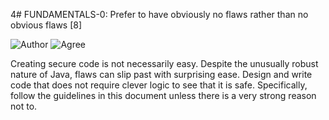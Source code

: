 4# FUNDAMENTALS-0: Prefer to have obviously no flaws rather than no obvious flaws [8]

![Author](https://img.shields.io/badge/Author-Oracle-blue.svg)
![Agree](https://img.shields.io/badge/AGREE-4-green.svg)

Creating secure code is not necessarily easy. Despite the unusually robust nature of Java, flaws can slip past with surprising ease. Design and write code that does not require clever logic to see that it is safe. Specifically, follow the guidelines in this document unless there is a very strong reason not to.
